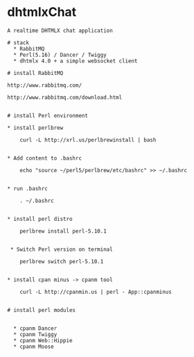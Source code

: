 # dhtmlxChat 

	A realtime DHTMLX chat application 
	
	# stack
	  * RabbitMQ
	  * Perl(5.16) / Dancer / Twiggy
	  * dhtmlx 4.0 + a simple websocket client
	  
	# install RabbitMQ 

	http://www.rabbitmq.com/
	
	http://www.rabbitmq.com/download.html
	
	
	# install Perl environment
	
	* install perlbrew
	
		curl -L http://xrl.us/perlbrewinstall | bash
	
	
	* Add content to .bashrc
	
	 	echo "source ~/perl5/perlbrew/etc/bashrc" >> ~/.bashrc
	
	
	* run .bashrc
	
		. ~/.bashrc
	
	
	* install perl distro
	
	   	perlbrew install perl-5.10.1
	
	
	 * Switch Perl version on terminal
	
		perlbrew switch perl-5.10.1
	
	
	* install cpan minus -> cpanm tool
		
		curl -L http://cpanmin.us | perl - App::cpanminus
	
	
	# install perl modules
	
	
	  * cpanm Dancer
	  * cpanm Twiggy
	  * cpanm Web::Hippie
	  * cpanm Moose

